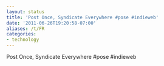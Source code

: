 ```yaml
---
layout: status
title: 'Post Once, Syndicate Everywhere #pose #indieweb'
date: '2011-06-26T19:20:58-07:00'
aliases: /t/FR
categories:
- technology
---
```

Post Once, Syndicate Everywhere #pose #indieweb
